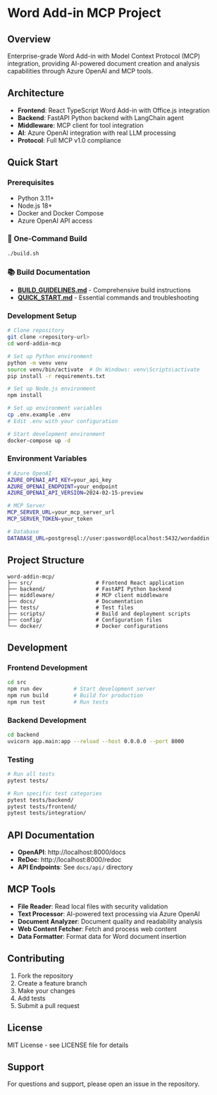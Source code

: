 # Word Add-in MCP Project

## Overview
Enterprise-grade Word Add-in with Model Context Protocol (MCP) integration, providing AI-powered document creation and analysis capabilities through Azure OpenAI and MCP tools.

## Architecture
- **Frontend**: React TypeScript Word Add-in with Office.js integration
- **Backend**: FastAPI Python backend with LangChain agent
- **Middleware**: MCP client for tool integration
- **AI**: Azure OpenAI integration with real LLM processing
- **Protocol**: Full MCP v1.0 compliance

## Quick Start

### Prerequisites
- Python 3.11+
- Node.js 18+
- Docker and Docker Compose
- Azure OpenAI API access

### 🚀 One-Command Build
```bash
./build.sh
```

### 📚 Build Documentation
- **[BUILD_GUIDELINES.md](BUILD_GUIDELINES.md)** - Comprehensive build instructions
- **[QUICK_START.md](QUICK_START.md)** - Essential commands and troubleshooting

### Development Setup
```bash
# Clone repository
git clone <repository-url>
cd word-addin-mcp

# Set up Python environment
python -m venv venv
source venv/bin/activate  # On Windows: venv\Scripts\activate
pip install -r requirements.txt

# Set up Node.js environment
npm install

# Set up environment variables
cp .env.example .env
# Edit .env with your configuration

# Start development environment
docker-compose up -d
```

### Environment Variables
```bash
# Azure OpenAI
AZURE_OPENAI_API_KEY=your_api_key
AZURE_OPENAI_ENDPOINT=your_endpoint
AZURE_OPENAI_API_VERSION=2024-02-15-preview

# MCP Server
MCP_SERVER_URL=your_mcp_server_url
MCP_SERVER_TOKEN=your_token

# Database
DATABASE_URL=postgresql://user:password@localhost:5432/wordaddin
```

## Project Structure
```
word-addin-mcp/
├── src/                    # Frontend React application
├── backend/                # FastAPI Python backend
├── middleware/             # MCP client middleware
├── docs/                   # Documentation
├── tests/                  # Test files
├── scripts/                # Build and deployment scripts
├── config/                 # Configuration files
└── docker/                 # Docker configurations
```

## Development

### Frontend Development
```bash
cd src
npm run dev          # Start development server
npm run build        # Build for production
npm run test         # Run tests
```

### Backend Development
```bash
cd backend
uvicorn app.main:app --reload --host 0.0.0.0 --port 8000
```

### Testing
```bash
# Run all tests
pytest tests/

# Run specific test categories
pytest tests/backend/
pytest tests/frontend/
pytest tests/integration/
```

## API Documentation
- **OpenAPI**: http://localhost:8000/docs
- **ReDoc**: http://localhost:8000/redoc
- **API Endpoints**: See `docs/api/` directory

## MCP Tools
- **File Reader**: Read local files with security validation
- **Text Processor**: AI-powered text processing via Azure OpenAI
- **Document Analyzer**: Document quality and readability analysis
- **Web Content Fetcher**: Fetch and process web content
- **Data Formatter**: Format data for Word document insertion

## Contributing
1. Fork the repository
2. Create a feature branch
3. Make your changes
4. Add tests
5. Submit a pull request

## License
MIT License - see LICENSE file for details

## Support
For questions and support, please open an issue in the repository.
